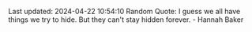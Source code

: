 Last updated: 2024-04-22 10:54:10
Random Quote: I guess we all have things we try to hide. But they can't stay hidden forever. - Hannah Baker